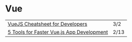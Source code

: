 # Vue

|  |  |
| :--- | :--- |
| [VueJS Cheatsheet for Developers](https://attachments.convertkitcdnn2.com/234155/4726aa35-b3dc-4d94-9981-e38f91dc5802/A%20VueJS%20Cheatsheet%20for%20Developers-LearnVue.pdf) | 3/2 |
| [5 Tools for Faster Vue.js App Development](https://blog.bitsrc.io/5-tools-for-faster-vue-js-app-development-ad7eda1ee6a8) | 2/13 |

